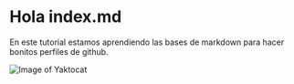 # Hola index.md

En este tutorial estamos aprendiendo las bases de markdown para hacer bonitos perfiles de github.

![Image of Yaktocat](https://octodex.github.com/images/yaktocat.png)
